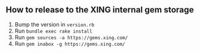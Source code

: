 ## How to release to the XING internal gem storage
1. Bump the version in `version.rb`
2. Run `bundle exec rake install`
3. Run `gem sources -a https://gems.xing.com/`
4. Run `gem inabox -g https://gems.xing.com/`

